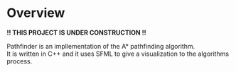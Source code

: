 # Overview

**!! THIS PROJECT IS UNDER CONSTRUCTION !!**

Pathfinder is an impllementation of the A* pathfinding algorithm.  
It is written in C++ and it uses SFML to give a visualization to the algorithms process.  
